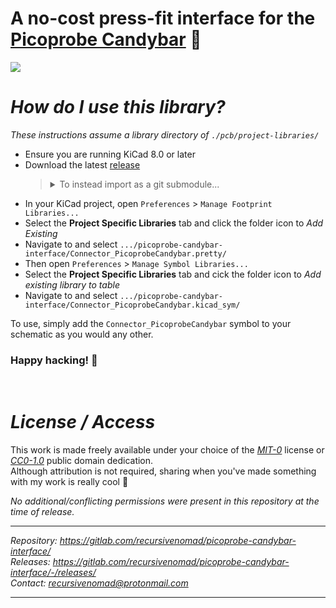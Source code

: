 **A no-cost press-fit interface for the [Picoprobe Candybar][URL-Repository]** 🍫
=================================================================================


[![](../../../gitlab-redirect/raw/main/redirect.png)][URL-Repository]



***How do I use this library?***
================================

*These instructions assume a library directory of `./pcb/project-libraries/`*

- Ensure you are running KiCad 8.0 or later
- Download the latest [release][URL-Releases]
  > <details> <summary> To instead import as a git submodule... </summary>
  >
  > ```bash
  > mkdir -p pcb/project-libraries/ && cd $_
  > git submodule add ../../recursivenomad/picoprobe-candybar-interface.git
  > cd ../..
  > ```
  >
  > *If hosting/mirroring on GitHub, the relative URL redirects links appropriately and "shouldn't" break forking.*  
  > *For absolute portability, use: `https://gitlab.com/recursivenomad/picoprobe-candybar-interface.git`*
  >
  > </details>
- In your KiCad project, open `Preferences` > `Manage Footprint Libraries...`
- Select the **Project Specific Libraries** tab and click the folder icon to *Add Existing*
- Navigate to and select `.../picoprobe-candybar-interface/Connector_PicoprobeCandybar.pretty/`
- Then open `Preferences` > `Manage Symbol Libraries...`
- Select the **Project Specific Libraries** tab and cick the folder icon to *Add existing library to table*
- Navigate to and select `.../picoprobe-candybar-interface/Connector_PicoprobeCandybar.kicad_sym/`

To use, simply add the `Connector_PicoprobeCandybar` symbol to your schematic as you would any other.

### Happy hacking! 🎉

&nbsp;



***License / Access***
======================

This work is made freely available under your choice of the [*MIT-0*](./LICENSE.txt) license or [*CC0-1.0*][URL-CC0] public domain dedication.  
Although attribution is not required, sharing when you've made something with my work is really cool 💖

*No additional/conflicting permissions were present in this repository at the time of release.*

----------------------

*Repository: <https://gitlab.com/recursivenomad/picoprobe-candybar-interface/>*  
*Releases: <https://gitlab.com/recursivenomad/picoprobe-candybar-interface/-/releases/>*  
*Contact: <recursivenomad@protonmail.com>*

----------------------






[URL-MIT-0]: <https://opensource.org/license/mit-0/>
[URL-CC0]: <https://creativecommons.org/publicdomain/zero/1.0/>

[URL-Repository]: <https://gitlab.com/recursivenomad/picoprobe-candybar-interface/>
[URL-Releases]: <https://gitlab.com/recursivenomad/picoprobe-candybar-interface/-/releases/>
